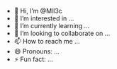 - 👋 Hi, I’m @Mll3c
- 👀 I’m interested in ...
- 🌱 I’m currently learning ...
- 💞️ I’m looking to collaborate on ...
- 📫 How to reach me ...
- 😄 Pronouns: ...
- ⚡ Fun fact: ...

<!---
Mll3c/Mll3c is a ✨ special ✨ repository because its `README.md` (this file) appears on your GitHub profile.
You can click the Preview link to take a look at your changes.
--->
